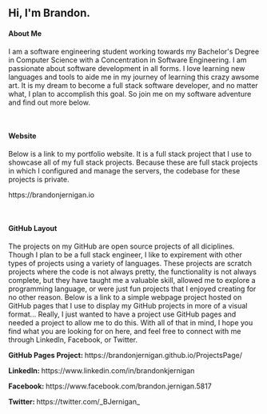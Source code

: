 <h2>Hi, I'm Brandon.</h2>
<h4>About Me</h4>
<p>I am a software engineering student working towards my Bachelor's Degree in Computer Science with a Concentration in Software Engineering. I am passionate about software development in all forms. I love learning new languages and tools to aide me in my journey of learning this crazy awsome art. It is my dream to become a full stack software developer, and no matter what, I plan to accomplish this goal. So join me on my software adventure and find out more below.</p>
<br />
<h4>Website</h4>
<p>Below is a link to my portfolio website. It is a full stack project that I use to showcase all of my full stack projects. Because these are full stack projects in which I configured and manage the servers, the codebase for these projects is private.
<p>https://brandonjernigan.io</p>
<br />
<h4>GitHub Layout</h4>
<p>The projects on my GitHub are open source projects of all diciplines. Though I plan to be a full stack engineer, I like to expirement with other types of projects using a variety of languages. These projects are scratch projects where the code is not always pretty, the functionality is not always complete, but they have taught me a valuable skill, allowed me to explore a programming language, or were just fun projects that I enjoyed creating for no other reason. Below is a link to a simple webpage project hosted on GitHub pages that I use to display my GitHub projects in more of a visual format... Really, I just wanted to have a project use GitHub pages and needed a project to allow me to do this. With all of that in mind, I hope you find what you are looking for on here, and feel free to connect with me through LinkedIn, Facebook, or Twitter.</p>
<p><span><strong>GitHub Pages Project: </strong></span>https://brandonjernigan.github.io/ProjectsPage/</p>
<p><span><strong>LinkedIn: </strong></span>https://www.linkedin.com/in/brandonkjernigan</p>
<p><span><strong>Facebook: </strong></span>https://www.facebook.com/brandon.jernigan.5817</p>
<p><span><strong>Twitter: </strong></span>https://twitter.com/_BJernigan_</p>
